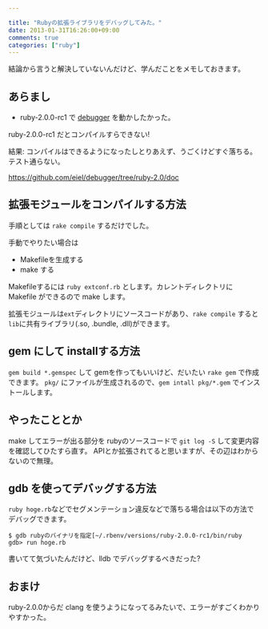 ```yaml
---

title: "Rubyの拡張ライブラリをデバッグしてみた。"
date: 2013-01-31T16:26:00+09:00
comments: true
categories: ["ruby"]
---
```


結論から言うと解決していないんだけど、学んだことをメモしておきます。


## あらまし

* ruby-2.0.0-rc1 で [debugger](https://github.com/cldwalker/debugger) を動かしたかった。

ruby-2.0.0-rc1 だとコンパイルすらできない!

結果: コンパイルはできるようになったしとりあえず、うごくけどすぐ落ちる。テスト通らない。

https://github.com/eiel/debugger/tree/ruby-2.0/doc


## 拡張モジュールをコンパイルする方法

手順としては `rake compile` するだけでした。

手動でやりたい場合は
* Makefileを生成する
* make する

Makefileするには `ruby extconf.rb` とします。カレントディレクトリに Makefile ができるので make します。

拡張モジュールは`ext`ディレクトリにソースコードがあり、`rake compile` すると `lib`に共有ライブラリ(.so, .bundle, .dll)ができます。


## gem にして installする方法

`gem build *.gemspec` して gemを作ってもいいけど、だいたい `rake gem` で作成できます。
`pkg/` にファイルが生成されるので、`gem intall pkg/*.gem` でインストールします。


## やったこととか

make してエラーが出る部分を rubyのソースコードで `git log -S` して変更内容を確認してひたすら直す。
APIとか拡張されてると思いますが、その辺はわからないので無理。


## gdb を使ってデバッグする方法

`ruby hoge.rb`などでセグメンテーション違反などで落ちる場合は以下の方法でデバッグできます。

```
$ gdb rubyのバイナリを指定[~/.rbenv/versions/ruby-2.0.0-rc1/bin/ruby
gdb> run hoge.rb
```

書いてて気づいたんだけど、lldb でデバッグするべきだった?

## おまけ

ruby-2.0.0からだ clang を使うようになってるみたいで、エラーがすごくわかりやすかった。
